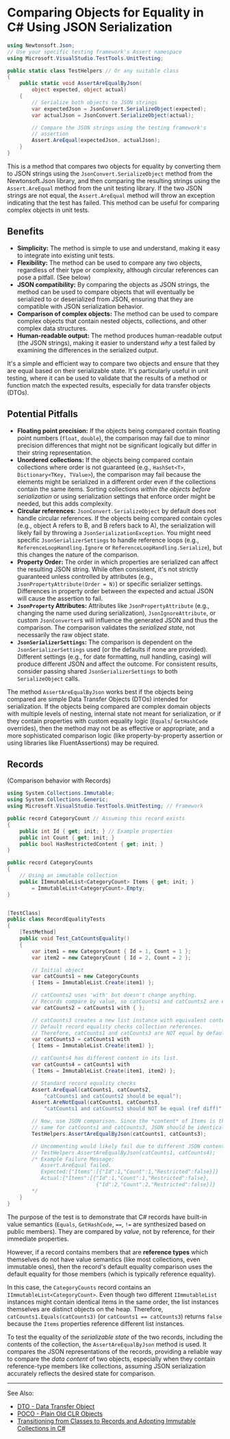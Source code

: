 # Comparing Objects for Equality in C# Using JSON Serialization

```C#
using Newtonsoft.Json;
// Use your specific testing framework's Assert namespace
using Microsoft.VisualStudio.TestTools.UnitTesting;

public static class TestHelpers // Or any suitable class
{
    public static void AssertAreEqualByJson(
        object expected, object actual)
    {
        // Serialize both objects to JSON strings
        var expectedJson = JsonConvert.SerializeObject(expected);
        var actualJson = JsonConvert.SerializeObject(actual);

        // Compare the JSON strings using the testing framework's
        // assertion
        Assert.AreEqual(expectedJson, actualJson);
    }
}
```

This is a method that compares two objects for equality by converting them to JSON strings using the
`JsonConvert.SerializeObject` method from the Newtonsoft.Json library, and then comparing the resulting strings using
the `Assert.AreEqual` method from the unit testing library. If the two JSON strings are not equal, the `Assert.AreEqual`
method will throw an exception indicating that the test has failed. This method can be useful for comparing complex
objects in unit tests.

## Benefits

* **Simplicity:** The method is simple to use and understand, making it easy to integrate into existing unit tests.
* **Flexibility:** The method can be used to compare any two objects, regardless of their type or complexity, although
  circular references can pose a pitfall. (See below)
* **JSON compatibility:** By comparing the objects as JSON strings, the method can be used to compare objects that will
  eventually be serialized to or deserialized from JSON, ensuring that they are compatible with JSON serialization
  behavior.
* **Comparison of complex objects:** The method can be used to compare complex objects that contain nested objects,
  collections, and other complex data structures.
* **Human-readable output:** The method produces human-readable output (the JSON strings), making it easier to
  understand *why* a test failed by examining the differences in the serialized output.

It's a simple and efficient way to compare two objects and ensure that they are equal based on their serializable state.
It's particularly useful in unit testing, where it can be used to validate that the results of a method or function
match the expected results, especially for data transfer objects (DTOs).

## Potential Pitfalls

* **Floating point precision:** If the objects being compared contain floating point numbers (`float`, `double`), the
  comparison may fail due to minor precision differences that might not be significant logically but differ in their
  string representation.
* **Unordered collections:** If the objects being compared contain collections where order is not guaranteed (e.g.,
  `HashSet<T>`, `Dictionary<TKey, TValue>`), the comparison may fail because the elements might be serialized in a
  different order even if the collections contain the same items. Sorting collections *within the objects before
  serialization* or using serialization settings that enforce order might be needed, but this adds complexity.
* **Circular references:** `JsonConvert.SerializeObject` by default does not handle circular references. If the objects
  being compared contain cycles (e.g., object A refers to B, and B refers back to A), the serialization will likely fail
  by throwing a `JsonSerializationException`. You might need specific `JsonSerializerSettings` to handle reference
  loops (e.g., `ReferenceLoopHandling.Ignore` or `ReferenceLoopHandling.Serialize`), but this changes the nature of the
  comparison.
* **Property Order:** The order in which properties are serialized can affect the resulting JSON string. While often
  consistent, it's not strictly guaranteed unless controlled by attributes (e.g., `JsonPropertyAttribute(Order = N)`) or
  specific serializer settings. Differences in property order between the expected and actual JSON will cause the
  assertion to fail.
* **`JsonProperty` Attributes:** Attributes like `JsonPropertyAttribute` (e.g., changing the name used during
  serialization), `JsonIgnoreAttribute`, or custom `JsonConverter`s will influence the generated JSON and thus the
  comparison. The comparison validates the *serialized state*, not necessarily the raw object state.
* **`JsonSerializerSettings`:** The comparison is dependent on the `JsonSerializerSettings` used (or the defaults if
  none are provided). Different settings (e.g., for date formatting, null handling, casing) will produce different JSON
  and affect the outcome. For consistent results, consider passing shared `JsonSerializerSettings` to both
  `SerializeObject` calls.

The method `AssertAreEqualByJson` works best if the objects being compared are simple Data Transfer Objects (DTOs)
intended for serialization. If the objects being compared are complex domain objects with multiple levels of nesting,
internal state not meant for serialization, or if they contain properties with custom equality logic (`Equals`/
`GetHashCode` overrides), then the method may not be as effective or appropriate, and a more sophisticated comparison
logic (like property-by-property assertion or using libraries like FluentAssertions) may be required.

## Records

(Comparison behavior with Records)

```C#
using System.Collections.Immutable;
using System.Collections.Generic;
using Microsoft.VisualStudio.TestTools.UnitTesting; // Framework

public record CategoryCount // Assuming this record exists
{
    public int Id { get; init; } // Example properties
    public int Count { get; init; }
    public bool HasRestrictedContent { get; init; }
}

public record CategoryCounts
{
    // Using an immutable collection
    public IImmutableList<CategoryCount> Items { get; init; }
        = ImmutableList<CategoryCount>.Empty;
}


[TestClass]
public class RecordEqualityTests
{
    [TestMethod]
    public void Test_CatCountsEquality()
    {
        var item1 = new CategoryCount { Id = 1, Count = 1 };
        var item2 = new CategoryCount { Id = 2, Count = 2 };

        // Initial object
        var catCounts1 = new CategoryCounts
        { Items = ImmutableList.Create(item1) };

        // catCounts2 uses 'with' but doesn't change anything.
        // Records compare by value, so catCounts1 and catCounts2 are equal.
        var catCounts2 = catCounts1 with { };

        // catCounts3 creates a new list instance with equivalent content.
        // Default record equality checks collection references.
        // Therefore, catCounts1 and catCounts3 are NOT equal by default.
        var catCounts3 = catCounts1 with
        { Items = ImmutableList.Create(item1) };

        // catCounts4 has different content in its list.
        var catCounts4 = catCounts1 with
        { Items = ImmutableList.Create(item1, item2) };

        // Standard record equality checks
        Assert.AreEqual(catCounts1, catCounts2,
            "catCounts1 and catCounts2 should be equal");
        Assert.AreNotEqual(catCounts1, catCounts3,
            "catCounts1 and catCounts3 should NOT be equal (ref diff)");

        // Now, use JSON comparison. Since the *content* of Items is the
        // same for catCounts1 and catCounts3, JSON should be identical.
        TestHelpers.AssertAreEqualByJson(catCounts1, catCounts3);

        // Uncommenting would likely fail due to different JSON content
        // TestHelpers.AssertAreEqualByJson(catCounts1, catCounts4);
        /* Example Failure Message:
           Assert.AreEqual failed.
           Expected:{"Items":[{"Id":1,"Count":1,"Restricted":false}]}
           Actual:{"Items":[{"Id":1,"Count":1,"Restricted":false},
                             {"Id":2,"Count":2,"Restricted":false}]}
        */
    }
}
```

The purpose of the test is to demonstrate that C# records have built-in value semantics (`Equals`, `GetHashCode`, `==`,
`!=` are synthesized based on public members). They are compared by *value*, not by reference, for their immediate
properties.

However, if a record contains members that are **reference types** which themselves do not have value semantics (like
most collections, even immutable ones), then the record's default equality comparison uses the default equality for
those members (which is typically reference equality).

In this case, the `CategoryCounts` record contains an `IImmutableList<CategoryCount>`. Even though two different
`IImmutableList` instances might contain identical items in the same order, the list instances themselves are distinct
objects on the heap. Therefore, `catCounts1.Equals(catCounts3)` (or `catCounts1 == catCounts3`) returns `false` because
the `Items` properties reference different list instances.

To test the equality of the *serializable state* of the two records, including the contents of the collection, the
`AssertAreEqualByJson` method is used. It compares the JSON representations of the records, providing a reliable way to
compare the *data content* of two objects, especially when they contain reference-type members like collections,
assuming JSON serialization accurately reflects the desired state for comparison.

---
See Also:

- [DTO - Data Transfer Object](DTO-Data-Transfer-Object.md)
- [POCO - Plain Old CLR Objects](POCO-Plain-Old-CLR-Objects.md)
- [Transitioning from Classes to Records and Adopting Immutable Collections in C#](Transitioning-from-Classes-to-Records-and-Adopting-IImmutableList-in-C.md)